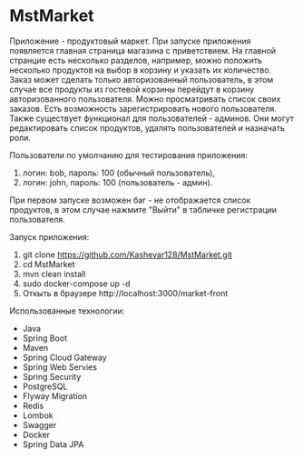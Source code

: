 # MstMarket
Приложение - продуктовый маркет.
При запуске приложения появляется главная страница магазина с приветствием.
На главной странцие есть несколько разделов, например, можно положить несколько
продуктов на выбор в корзину и указать их количество.
Заказ может сделать только авторизованный пользователь, в этом случае все
продукты из гостевой корзины перейдут в корзину авторизованного пользователя.
Можно просматривать список своих заказов.
Есть возможность зарегистрировать нового пользователя.
Также существует функционал для пользователей - админов.
Они могут редактировать список продуктов, удалять пользователей
и назначать роли.

Пользователи по умолчанию для тестирования приложения: 
1) логин: bob, пароль: 100 (обычный пользователь),
2) логин: john, пароль: 100 (пользователь - админ).

При первом запуске возможен баг - не отображается список продуктов, в этом
случае нажмите "Выйти" в табличке регистрации пользователя.

Запуск приложения:
1. git clone https://github.com/Kashevar128/MstMarket.git
2. cd MstMarket
3. mvn clean install
4. sudo docker-compose up -d
5. Откыть в браузере http://localhost:3000/market-front

Использованные технологии:

* Java
* Spring Boot
* Maven
* Spring Cloud Gateway
* Spring Web Servies
* Spring Security
* PostgreSQL
* Flyway Migration
* Redis
* Lombok
* Swagger
* Docker
* Spring Data JPA









